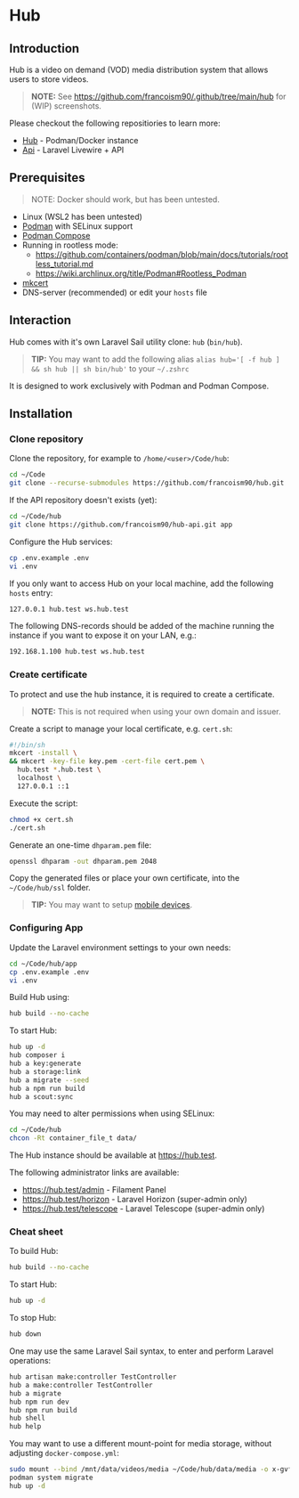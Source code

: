 # Hub

## Introduction

Hub is a video on demand (VOD) media distribution system that allows users to store videos.

> **NOTE:** See <https://github.com/francoism90/.github/tree/main/hub> for (WIP) screenshots.

Please checkout the following repositiories to learn more:

- [Hub](https://github.com/francoism90/hub) - Podman/Docker instance
- [Api](https://github.com/francoism90/hub-api) - Laravel Livewire + API

## Prerequisites

> NOTE: Docker should work, but has been untested.

- Linux (WSL2 has been untested)
- [Podman](https://podman.io/) with SELinux support
- [Podman Compose](https://github.com/containers/podman-compose)
- Running in rootless mode:
  - <https://github.com/containers/podman/blob/main/docs/tutorials/rootless_tutorial.md>
  - <https://wiki.archlinux.org/title/Podman#Rootless_Podman>
- [mkcert](https://github.com/FiloSottile/mkcert)
- DNS-server (recommended) or edit your `hosts` file

## Interaction

Hub comes with it's own Laravel Sail utility clone: `hub` (`bin/hub`).

> **TIP:** You may want to add the following alias `alias hub='[ -f hub ] && sh hub || sh bin/hub'` to your `~/.zshrc`

It is designed to work exclusively with Podman and Podman Compose.

## Installation

### Clone repository

Clone the repository, for example to `/home/<user>/Code/hub`:

```bash
cd ~/Code
git clone --recurse-submodules https://github.com/francoism90/hub.git
```

If the API repository doesn't exists (yet):

```bash
cd ~/Code/hub
git clone https://github.com/francoism90/hub-api.git app
```

Configure the Hub services:

```bash
cp .env.example .env
vi .env
```

If you only want to access Hub on your local machine, add the following `hosts` entry:

```md
127.0.0.1 hub.test ws.hub.test
```

The following DNS-records should be added of the machine running the instance if you want to expose it on your LAN, e.g.:

```md
192.168.1.100 hub.test ws.hub.test
```

### Create certificate

To protect and use the hub instance, it is required to create a certificate.

> **NOTE:** This is not required when using your own domain and issuer.

Create a script to manage your local certificate, e.g. `cert.sh`:

```bash
#!/bin/sh
mkcert -install \
&& mkcert -key-file key.pem -cert-file cert.pem \
  hub.test *.hub.test \
  localhost \
  127.0.0.1 ::1
```

Execute the script:

```bash
chmod +x cert.sh
./cert.sh
```

Generate an one-time `dhparam.pem` file:

```bash
openssl dhparam -out dhparam.pem 2048
```

Copy the generated files or place your own certificate, into the `~/Code/hub/ssl` folder.

> **TIP:** You may want to setup [mobile devices](https://github.com/FiloSottile/mkcert#mobile-devices).

### Configuring App

Update the Laravel environment settings to your own needs:

```bash
cd ~/Code/hub/app
cp .env.example .env
vi .env
```

Build Hub using:

```bash
hub build --no-cache
```

To start Hub:

```bash
hub up -d
hub composer i
hub a key:generate
hub a storage:link
hub a migrate --seed
hub a npm run build
hub a scout:sync
```

You may need to alter permissions when using SELinux:

```bash
cd ~/Code/hub
chcon -Rt container_file_t data/
```

The Hub instance should be available at <https://hub.test>.

The following administrator links are available:

- <https://hub.test/admin> - Filament Panel
- <https://hub.test/horizon> - Laravel Horizon (super-admin only)
- <https://hub.test/telescope> - Laravel Telescope (super-admin only)

### Cheat sheet

To build Hub:

```bash
hub build --no-cache
```

To start Hub:

```bash
hub up -d
```

To stop Hub:

```bash
hub down
```

One may use the same Laravel Sail syntax, to enter and perform Laravel operations:

```bash
hub artisan make:controller TestController
hub a make:controller TestController
hub a migrate
hub npm run dev
hub npm run build
hub shell
hub help
```

You may want to use a different mount-point for media storage, without adjusting `docker-compose.yml`:

```bash
sudo mount --bind /mnt/data/videos/media ~/Code/hub/data/media -o x-gvfs-hide
podman system migrate
hub up -d
```
